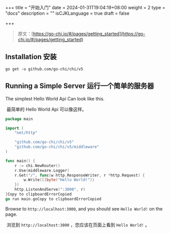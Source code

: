 +++
title = "开始入门"
date = 2024-01-31T19:04:19+08:00
weight = 2
type = "docs"
description = ""
isCJKLanguage = true
draft = false

+++

> 原文：[https://go-chi.io/#/pages/getting_started](https://go-chi.io/#/pages/getting_started)

## Installation 安装

```
go get -u github.com/go-chi/chi/v5
```

## Running a Simple Server 运行一个简单的服务器

The simplest Hello World Api Can look like this.

​	最简单的 Hello World Api 可以像这样。

```go
package main

import (
    "net/http"

    "github.com/go-chi/chi/v5"
    "github.com/go-chi/chi/v5/middleware"
)

func main() {
    r := chi.NewRouter()
    r.Use(middleware.Logger)
    r.Get("/", func(w http.ResponseWriter, r *http.Request) {
        w.Write([]byte("Hello World!"))
    })
    http.ListenAndServe(":3000", r)
}Copy to clipboardErrorCopied
go run main.goCopy to clipboardErrorCopied
```

Browse to `http://localhost:3000`, and you should see `Hello World!` on the page.

​	浏览到 `http://localhost:3000` ，您应该在页面上看到 `Hello World!` 。

